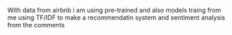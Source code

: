 With data from airbnb i am using pre-trained and also models traing from me using TF/IDF to make a recommendatin system and sentiment analysis from the comments
